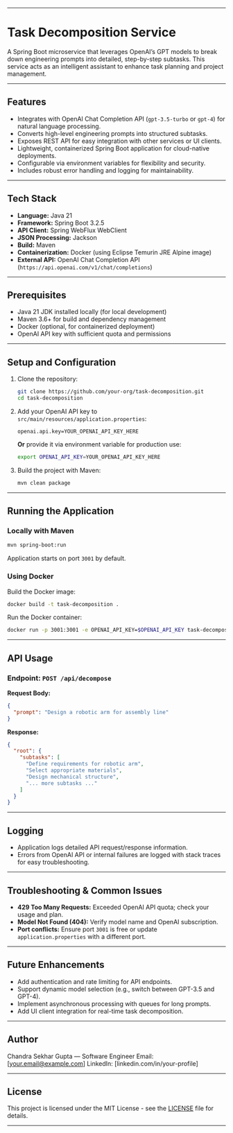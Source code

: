 

---

# Task Decomposition Service

A Spring Boot microservice that leverages OpenAI’s GPT models to break down engineering prompts into detailed, step-by-step subtasks. This service acts as an intelligent assistant to enhance task planning and project management.

---

## Features

* Integrates with OpenAI Chat Completion API (`gpt-3.5-turbo` or `gpt-4`) for natural language processing.
* Converts high-level engineering prompts into structured subtasks.
* Exposes REST API for easy integration with other services or UI clients.
* Lightweight, containerized Spring Boot application for cloud-native deployments.
* Configurable via environment variables for flexibility and security.
* Includes robust error handling and logging for maintainability.

---

## Tech Stack

* **Language:** Java 21
* **Framework:** Spring Boot 3.2.5
* **API Client:** Spring WebFlux WebClient
* **JSON Processing:** Jackson
* **Build:** Maven
* **Containerization:** Docker (using Eclipse Temurin JRE Alpine image)
* **External API:** OpenAI Chat Completion API (`https://api.openai.com/v1/chat/completions`)

---

## Prerequisites

* Java 21 JDK installed locally (for local development)
* Maven 3.6+ for build and dependency management
* Docker (optional, for containerized deployment)
* OpenAI API key with sufficient quota and permissions

---

## Setup and Configuration

1. Clone the repository:

   ```bash
   git clone https://github.com/your-org/task-decomposition.git
   cd task-decomposition
   ```

2. Add your OpenAI API key to `src/main/resources/application.properties`:

   ```properties
   openai.api.key=YOUR_OPENAI_API_KEY_HERE
   ```

   **Or** provide it via environment variable for production use:

   ```bash
   export OPENAI_API_KEY=YOUR_OPENAI_API_KEY_HERE
   ```

3. Build the project with Maven:

   ```bash
   mvn clean package
   ```

---

## Running the Application

### Locally with Maven

```bash
mvn spring-boot:run
```

Application starts on port `3001` by default.

### Using Docker

Build the Docker image:

```bash
docker build -t task-decomposition .
```

Run the Docker container:

```bash
docker run -p 3001:3001 -e OPENAI_API_KEY=$OPENAI_API_KEY task-decomposition
```

---

## API Usage

### Endpoint: `POST /api/decompose`

**Request Body:**

```json
{
  "prompt": "Design a robotic arm for assembly line"
}
```

**Response:**

```json
{
  "root": {
    "subtasks": [
      "Define requirements for robotic arm",
      "Select appropriate materials",
      "Design mechanical structure",
      "... more subtasks ..."
    ]
  }
}
```

---

## Logging

* Application logs detailed API request/response information.
* Errors from OpenAI API or internal failures are logged with stack traces for easy troubleshooting.

---

## Troubleshooting & Common Issues

* **429 Too Many Requests:** Exceeded OpenAI API quota; check your usage and plan.
* **Model Not Found (404):** Verify model name and OpenAI subscription.
* **Port conflicts:** Ensure port `3001` is free or update `application.properties` with a different port.

---

## Future Enhancements

* Add authentication and rate limiting for API endpoints.
* Support dynamic model selection (e.g., switch between GPT-3.5 and GPT-4).
* Implement asynchronous processing with queues for long prompts.
* Add UI client integration for real-time task decomposition.

---

## Author

Chandra Sekhar Gupta — Software Engineer
Email: \[[your.email@example.com](mailto:your.email@example.com)]
LinkedIn: \[linkedin.com/in/your-profile]

---

## License

This project is licensed under the MIT License - see the [LICENSE](LICENSE) file for details.

---


